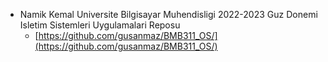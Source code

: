 * Namik Kemal Universite Bilgisayar Muhendisligi 2022-2023 Guz Donemi Isletim Sistemleri Uygulamalari Reposu
    * [https://github.com/gusanmaz/BMB311_OS/](https://github.com/gusanmaz/BMB311_OS/)
